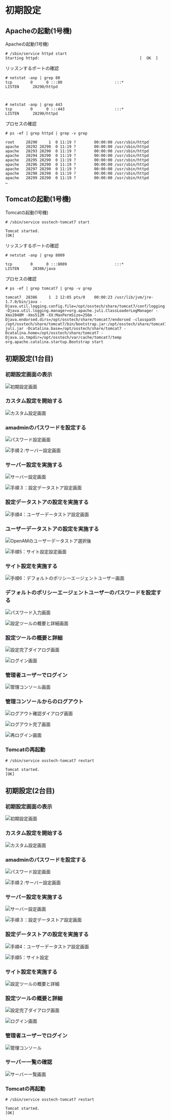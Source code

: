 # 初期設定

## Apacheの起動(1号機)

Apacheの起動(1号機)
~~~
# /sbin/service httpd start
Starting httpd:                                            [  OK  ]
~~~



リッスンするポートの確認
~~~
# netstat -anp | grep 80
tcp        0      0 :::80                       :::*                        LISTEN      28290/httpd



# netstat -anp | grep 443
tcp        0      0 :::443                      :::*                        LISTEN      28290/httpd
~~~



プロセスの確認
~~~
# ps -ef | grep httpd | grep -v grep

root     28290     1  0 11:19 ?        00:00:00 /usr/sbin/httpd
apache   28292 28290  0 11:19 ?        00:00:00 /usr/sbin/httpd
apache   28293 28290  0 11:19 ?        00:00:00 /usr/sbin/httpd
apache   28294 28290  0 11:19 ?        00:00:00 /usr/sbin/httpd
apache   28295 28290  0 11:19 ?        00:00:00 /usr/sbin/httpd
apache   28296 28290  0 11:19 ?        00:00:00 /usr/sbin/httpd
apache   28297 28290  0 11:19 ?        00:00:00 /usr/sbin/httpd
apache   28298 28290  0 11:19 ?        00:00:00 /usr/sbin/httpd
apache   28299 28290  0 11:19 ?        00:00:00 /usr/sbin/httpd
…
~~~



## Tomcatの起動(1号機)


Tomcatの起動(1号機)
~~~
# /sbin/service osstech-tomcat7 start

Tomcat started.
[OK]
~~~



リッスンするポートの確認
~~~
# netstat -anp | grep 8009

tcp        0      0 :::8009                     :::*                        LISTEN      28386/java
~~~



プロセスの確認
~~~
# ps -ef | grep tomcat7 | grep -v grep

tomcat7  28386     1  2 12:05 pts/0    00:00:23 /usr/lib/jvm/jre-1.7.0/bin/java -Djava.util.logging.config.file=/opt/osstech/share/tomcat7/conf/logging.properties -Djava.util.logging.manager=org.apache.juli.ClassLoaderLogManager -Xmx2048M -Xms512M -XX:MaxPermSize=256m -Djava.endorsed.dirs=/opt/osstech/share/tomcat7/endorsed -classpath /opt/osstech/share/tomcat7/bin/bootstrap.jar:/opt/osstech/share/tomcat7/bin/tomcat-juli.jar -Dcatalina.base=/opt/osstech/share/tomcat7 -Dcatalina.home=/opt/osstech/share/tomcat7 -Djava.io.tmpdir=/opt/osstech/var/cache/tomcat7/temp org.apache.catalina.startup.Bootstrap start
~~~


## 初期設定(1台目)

### 初期設定画面の表示
![初期設定画面](image/2Setting_4_1.png)






### カスタム設定を開始する
![カスタム設定画面](image/2Setting_4_2.png)





### amadminのパスワードを設定する
![パスワード設定画面](image/2Setting_4_3.png)

![手順２:サーバー設定画面](image/2Setting_4_4.png)





### サーバー設定を実施する
![サーバー設定画面](image/2Setting_4_7.png)

![手順３：設定データストア設定画面](image/2Setting_4_8.png)





### 設定データストアの設定を実施する
![手順4：ユーザーデータストア設定画面](image/2Setting_4_10.png)




### ユーザーデータストアの設定を実施する
![OpenAMのユーザーデータストア選択後](image/2Setting_4_11.png)

![手順5：サイト設定設定画面](image/2Setting_4_12.png)





### サイト設定を実施する
![手順6：デフォルトのポリシーエージェントユーザー画面](image/2Setting_4_14.png)





### デフォルトのポリシーエージェントユーザーのパスワードを設定する
![パスワード入力画面](image/2Setting_4_15.png)

![設定ツールの概要と詳細画面](image/2Setting_4_16.png)





### 設定ツールの概要と詳細
![設定完了ダイアログ画面](image/2Setting_4_18.png)

![ログイン画面](image/2Setting_4_19.png)





### 管理者ユーザーでログイン
![管理コンソール画面](image/2Setting_4_22.png)




### 管理コンソールからのログアウト
![ログアウト確認ダイアログ画面](image/2Setting_4_23.png)

![ログアウト完了画面](image/2Setting_4_24.png)

![再ログイン画面](image/2Setting_4_25.png)





### Tomcatの再起動
~~~
# /sbin/service osstech-tomcat7 restart

Tomcat started.
[OK]
~~~







## 初期設定(2台目)

### 初期設定画面の表示
![初期設定画面](image/2Setting_9_1.png)






### カスタム設定を開始する
![カスタム設定画面](image/2Setting_9_2.png)





### amadminのパスワードを設定する
![パスワード設定画面](image/2Setting_9_3.png)

![手順２:サーバー設定画面](image/2Setting_9_4.png)





### サーバー設定を実施する
![サーバー設定画面](image/2Setting_9_7.png)

![手順３：設定データストア設定画面](image/2Setting_9_8.png)





### 設定データストアの設定を実施する
![手順4：ユーザーデータストア設定画面](image/2Setting_9_10.png)

![手順5：サイト設定](image/2Setting_9_11.png)






### サイト設定を実施する
![設定ツールの概要と詳細](image/2Setting_9_13.png)




### 設定ツールの概要と詳細
![設定完了ダイアログ画面](image/2Setting_4_15.png)

![ログイン画面](image/2Setting_4_16.png)




### 管理者ユーザーでログイン
![管理コンソール](image/2Setting_4_19.png)





### サーバー一覧の確認
![サーバー一覧画面](image/2Setting_4_19.png)





### Tomcatの再起動
~~~
# /sbin/service osstech-tomcat7 restart

Tomcat started.
[OK]
~~~
